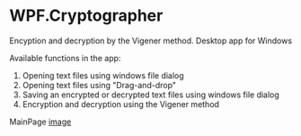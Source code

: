 # WPF.Cryptographer
Encyption and decryption by the Vigener method. Desktop app for Windows

Available functions in the app:
 1) Opening text files using windows file dialog
 2) Opening text files using "Drag-and-drop"
 3) Saving an encrypted or decrypted text files using windows file dialog
 4) Encryption and decryption using the Vigener method

   MainPage
[image](https://user-images.githubusercontent.com/85613704/160806120-97863c3e-bd53-41df-8bca-45e984bd7b82.png)
